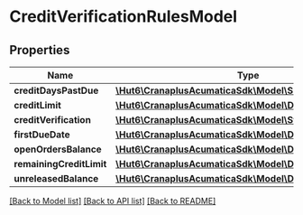 # CreditVerificationRulesModel

## Properties
Name | Type | Description | Notes
------------ | ------------- | ------------- | -------------
**creditDaysPastDue** | [**\Hut6\CranaplusAcumaticaSdk\Model\ShortValueModel**](ShortValueModel.md) |  | [optional] 
**creditLimit** | [**\Hut6\CranaplusAcumaticaSdk\Model\DecimalValueModel**](DecimalValueModel.md) |  | [optional] 
**creditVerification** | [**\Hut6\CranaplusAcumaticaSdk\Model\StringValueModel**](StringValueModel.md) |  | [optional] 
**firstDueDate** | [**\Hut6\CranaplusAcumaticaSdk\Model\DateTimeValueModel**](DateTimeValueModel.md) |  | [optional] 
**openOrdersBalance** | [**\Hut6\CranaplusAcumaticaSdk\Model\DecimalValueModel**](DecimalValueModel.md) |  | [optional] 
**remainingCreditLimit** | [**\Hut6\CranaplusAcumaticaSdk\Model\DecimalValueModel**](DecimalValueModel.md) |  | [optional] 
**unreleasedBalance** | [**\Hut6\CranaplusAcumaticaSdk\Model\DecimalValueModel**](DecimalValueModel.md) |  | [optional] 

[[Back to Model list]](../README.md#documentation-for-models) [[Back to API list]](../README.md#documentation-for-api-endpoints) [[Back to README]](../README.md)


